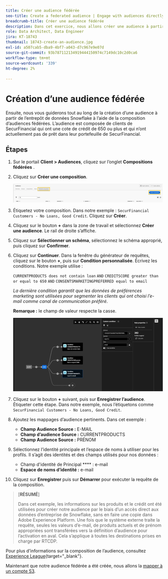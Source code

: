 ```yaml
---
title: Créer une audience fédérée
seo-title: Create a federated audience | Engage with audiences directly from your data warehouse using Federated Audience Composition
breadcrumb-title: Créer une audience fédérée
description: Dans cet exercice, nous allons créer une audience à partir de l’entrepôt de données Snowflake à l’aide de la composition d’audiences fédérées.
role: Data Architect, Data Engineer
jira: KT-18743
thumbnail: 18743-create-an-audience.jpg
exl-id: a507cab5-dba9-4bf7-a043-d7c967e9e07d
source-git-commit: 93b787112134919444150974c7149dc10c2d0ca6
workflow-type: tm+mt
source-wordcount: '339'
ht-degree: 2%

---
```


# Création d’une audience fédérée

Ensuite, nous vous guiderons tout au long de la création d’une audience à partir de l’entrepôt de données Snowflake à l’aide de la composition d’audiences fédérées. L’audience est composée de clients de SecurFinancial qui ont une cote de crédit de 650 ou plus et qui n’ont actuellement pas de prêt dans leur portefeuille de SecurFinancial.

## Étapes

1. Sur le portail **Client > Audiences**, cliquez sur l’onglet **Compositions fédérées** .
2. Cliquez sur **Créer une composition**.

   ![create-composition](assets/create-composition.png)

3. Étiquetez votre composition. Dans notre exemple : `SecurFinancial Customers - No Loans, Good Credit`. Cliquez sur **Créer**.

4. Cliquez sur le bouton **+** dans la zone de travail et sélectionnez **Créer une audience**. Le rail de droite s’affiche.

5. Cliquez sur **Sélectionner un schéma**, sélectionnez le schéma approprié, puis cliquez sur **Confirmer**.

6. Cliquez sur **Continuer**. Dans la fenêtre du générateur de requêtes, cliquez sur le bouton **+**, puis sur **Condition personnalisée**. Écrivez les conditions. Notre exemple utilise :

   `CURRENTPRODUCTS does not contain loan`
   `AND`
   `CREDITSCORE greater than or equal to 650`
   `AND`
   `CONSENTSMARKETINGPREFERRED equal to email`

   *La dernière condition garantit que les données de préférences marketing sont utilisées pour segmenter les clients qui ont choisi l’e-mail comme canal de communication préféré*.

   **Remarque :** le champ de valeur respecte la casse.

   ![query-builder](assets/query-builder.png)

7. Cliquez sur le bouton **+** suivant, puis sur **Enregistrer l’audience**. Étiqueter cette étape. Dans notre exemple, nous l’étiquetons comme `SecurFinancial Customers - No Loans, Good Credit`.

8. Ajoutez les mappages d’audience pertinents. Dans cet exemple :

   - **Champ Audience Source :** E-MAIL
   - **Champ d’audience Source :** CURRENTPRODUCTS
   - **Champ Audience Source :** PRÉNOM

9. Sélectionnez l’identité principale et l’espace de noms à utiliser pour les profils. Il s’agit des identités et des champs utilisés pour nos données :

   - Champ d&#39;identité de Principal **** : e-mail
   - **Espace de noms d’identité :** e-mail

10. Cliquez sur **Enregistrer** puis sur **Démarrer** pour exécuter la requête de la composition.

>[**RÉSUMÉ**]
>
> Dans cet exemple, les informations sur les produits et le crédit ont été utilisées pour créer notre audience par le biais d’un accès direct aux données d’entreprise de Snowflake, sans en faire une copie dans Adobe Experience Platform. Une fois que le système externe traite la requête, seules les valeurs d’e-mail, de produits actuels et de prénom appropriées sont transférées vers la définition d’audience pour l’activation en aval. Cela s’applique à toutes les destinations prises en charge par RTCDP.

Pour plus d’informations sur la composition de l’audience, consultez [Experience League](https://experienceleague.adobe.com/en/docs/federated-audience-composition/using/compositions/create-composition/create-composition){target="_blank"}.

Maintenant que notre audience fédérée a été créée, nous allons la [mapper à un compte S3](map-federated-audience-to-s3.md).
